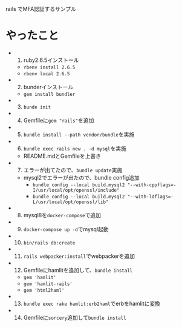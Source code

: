 rails でMFA認証するサンプル
# やったこと
- 1. ruby2.6.5インストール
  - `rbenv install 2.6.5`
  - `rbenv local 2.6.5`
- 2. bunderインストール
  - `gem install bundler`
- 3. `bunde init`
- 4. Gemfileに`gem "rails"`を追加
- 5. `bundle install --path vendor/bundle`を実施
- 6. `bundle exec rails new . -d mysql`を実施
  - README.mdとGemfileを上書き
- 7. エラーが出てたので、`bundle update`実施
  - mysql2でエラーが出たので、bundle config追加
    - `bundle config --local build.mysql2 "--with-cppflags=-I/usr/local/opt/openssl/include"`
    - `bundle config --local build.mysql2 "--with-ldflags=-L/usr/local/opt/openssl/lib"`
- 8. mysql8を`docker-compose`で追加
- 9. `docker-compose up -d`でmysql起動
- 10. `bin/rails db:create`
- 11. `rails webpacker:install`でwebpackerを追加
- 12. Gemfileにhamlitを追加して、`bundle install`
  - `gem 'hamlit'`
  - `gem 'hamlit-rails'`
  - `gem 'html2haml'`
- 13. `bundle exec rake hamlit:erb2haml`でerbをhamlitに変換
- 14. Gemfileに`sorcery`追加して`bundle install`